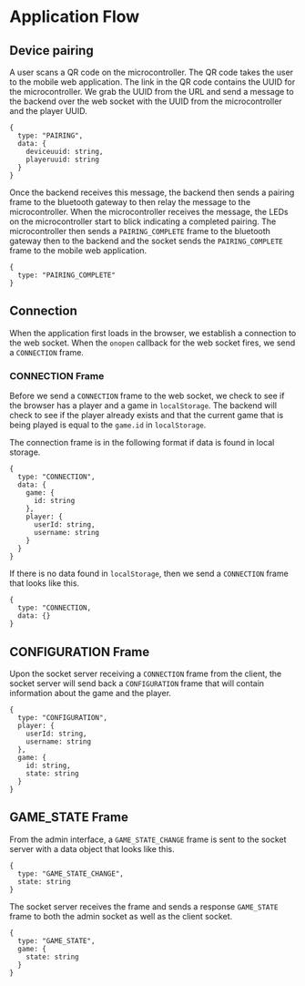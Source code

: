 # Application Flow

## Device pairing
A user scans a QR code on the microcontroller. The QR code takes the user to
the mobile web application. The link in the QR code contains the UUID for
the microcontroller. We grab the UUID from the URL and send a message to the
backend over the web socket with the UUID from the microcontroller and the
player UUID.

```
{
  type: "PAIRING",
  data: {
    deviceuuid: string,
    playeruuid: string
  }
}
```

Once the backend receives this message, the backend then sends a pairing
frame to the bluetooth gateway to then relay the message to the microcontroller.
When the microcontroller receives the message, the LEDs on the microcontroller
start to blick indicating a completed pairing. The microcontroller then sends
a `PAIRING_COMPLETE` frame to the bluetooth gateway then to the backend and the
socket sends the `PAIRING_COMPLETE` frame to the mobile web application.

```
{
  type: "PAIRING_COMPLETE"
}
```

## Connection
When the application first loads in the browser, we establish a connection
to the web socket. When the `onopen` callback for the web socket fires,
we send a `CONNECTION` frame. 

### CONNECTION Frame
Before we send a `CONNECTION` frame to the web socket, we check to see if
the browser has a player and a game in `localStorage`. The backend will
check to see if the player already exists and that the current game that is
being played is equal to the `game.id` in `localStorage`.

The connection frame is in the following format if data is found in local
storage.
```
{
  type: "CONNECTION",
  data: {
    game: {
      id: string
    },
    player: {
      userId: string,
      username: string
    }
  }
}
```

If there is no data found in `localStorage`, then we send a `CONNECTION`
frame that looks like this.
```
{
  type: "CONNECTION,
  data: {}
}
```

## CONFIGURATION Frame
Upon the socket server receiving a `CONNECTION` frame from the client, the 
socket server will send back a `CONFIGURATION` frame that will contain 
information about the game and the player.
```
{
  type: "CONFIGURATION",
  player: {
    userId: string,
    username: string
  },
  game: {
    id: string,
    state: string
  }
}
```

## GAME_STATE Frame
From the admin interface, a `GAME_STATE_CHANGE` frame is sent to the socket
server with a data object that looks like this.
```
{
  type: "GAME_STATE_CHANGE",
  state: string
}
```

The socket server receives the frame and sends a response `GAME_STATE` frame
to both the admin socket as well as the client socket.
```
{
  type: "GAME_STATE",
  game: {
    state: string
  }
}
```